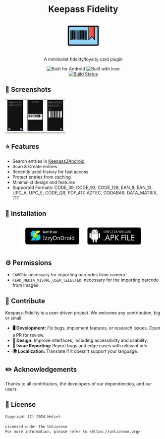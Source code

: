 <!--suppress ALL -->
<div align="center">
  <h1>Keepass Fidelity</h1>
  <img width="100px" src="./metadata/en-US/images/icon.png" alt="Logo">
  
  <p>A minimalist fidelity/loyalty card plugin</p>
  
  <img src="https://forthebadge.com/images/badges/built-for-android.svg" alt="Built for Android">
  <img src="https://forthebadge.com/images/badges/built-with-love.svg" alt="Built with love">
  <br>
    <a href="https://github.com/choelzl/keepass-fidelity/actions/workflows/build.yml">
    <img src="https://github.com/choelzl/keepass-fidelity/actions/workflows/build.yml/badge.svg?branch=main" alt="Build Status">
  </a>
</div>

## 🌄 Screenshots

<div align="center">
  <table>
    <tr>
      <td style="width: 33%; height: 100px;"><img src="./metadata/en-US/images/phoneScreenshots/launcher.jpg" alt="Launcher" style="width: 100%; height: 100%;"></td>
      <td style="width: 33%; height: 100px;"><img src="./metadata/en-US/images/phoneScreenshots/view.jpg" alt="View" style="width: 100%; height: 100%;"></td>
      <td style="width: 33%; height: 100px;"><img src="./metadata/en-US/images/phoneScreenshots/edit.jpg" alt="Edit" style="width: 100%; height: 100%;"></td>
    </tr>
  </table>
</div>

## ⭐ Features

- Search entries in [Keepass2Android](https://github.com/PhilippC/keepass2android/)
- Scan & Create entries
- Recently used history for fast access
- Protect entries from caching
- Minimalist design and features
- Supported Formats: CODE_39, CODE_93, CODE_128, EAN_8, EAN_13, UPC_A, UPC_E, CODE_QR, PDF_417, AZTEC, CODABAR, DATA_MATRIX, ITF

## 📳 Installation

<div style="display: flex; justify-content: center; align-items: center; flex-direction: row;">
    <a href="https://apt.izzysoft.de/fdroid/index/apk/net.helcel.fidelity">
        <img width="200" height="80" alt="Izzy Download" src=".github/images/izzy.png">
    </a>
    <a href="https://github.com/choelzl/keepass-fidelity/releases/latest">
        <img width="200" height="84" alt="APK Download" src=".github/images/apk.png">
    </a>
</div>

## ⚙️ Permissions

- `CAMERA`: necessary for importing barcodes from camera
- `READ_MEDIA_VISUAL_USER_SELECTED`: necessary for the importing barcode from images

## 📝 Contribute

Keepass-Fidelity is a user-driven project. We welcome any contribution, big or small.

- **🖥️ Development:** Fix bugs, implement features, or research issues. Open a PR for review.
- **🍥 Design:** Improve interfaces, including accessibility and usability.
- **📂 Issue Reporting:** Report bugs and edge cases with relevant info.
- **🌍 Localization:** Translate if it doesn't support your language.

## ✏️ Acknowledgements

Thanks to all contributors, the developers of our dependencies, and our users.

## 📝 License

```
Copyright (C) 2024 Helcel

Licensed under the Unlicense
For more information, please refer to <https://unlicense.org>
```